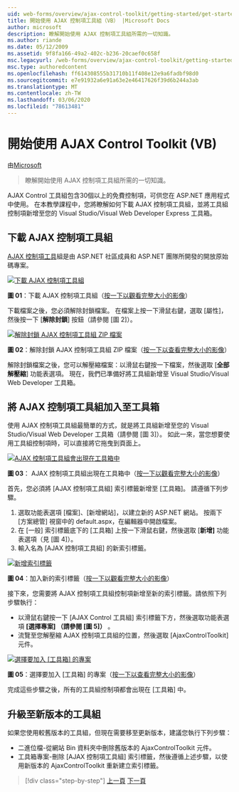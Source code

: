 ```yaml
---
uid: web-forms/overview/ajax-control-toolkit/getting-started/get-started-with-the-ajax-control-toolkit-vb
title: 開始使用 AJAX 控制項工具組（VB） |Microsoft Docs
author: microsoft
description: 瞭解開始使用 AJAX 控制項工具組所需的一切知識。
ms.author: riande
ms.date: 05/12/2009
ms.assetid: 9f8fa166-49a2-402c-b236-20caef0c658f
msc.legacyurl: /web-forms/overview/ajax-control-toolkit/getting-started/get-started-with-the-ajax-control-toolkit-vb
msc.type: authoredcontent
ms.openlocfilehash: ff614308555b31710b11f408e12e9a6fadbf98d0
ms.sourcegitcommit: e7e91932a6e91a63e2e46417626f39d6b244a3ab
ms.translationtype: MT
ms.contentlocale: zh-TW
ms.lasthandoff: 03/06/2020
ms.locfileid: "78613481"
---
```

# <a name="get-started-with-the-ajax-control-toolkit-vb"></a>開始使用 AJAX Control Toolkit (VB)

由[Microsoft](https://github.com/microsoft)

> 瞭解開始使用 AJAX 控制項工具組所需的一切知識。

AJAX Control 工具組包含30個以上的免費控制項，可供您在 ASP.NET 應用程式中使用。 在本教學課程中，您將瞭解如何下載 AJAX 控制項工具組，並將工具組控制項新增至您的 Visual Studio/Visual Web Developer Express 工具箱。

## <a name="downloading-the-ajax-control-toolkit"></a>下載 AJAX 控制項工具組

[AJAX 控制項工具](http://devexpress.com/act)組是由 ASP.NET 社區成員和 ASP.NET 團隊所開發的開放原始碼專案。

[![下載 AJAX 控制項工具組](get-started-with-the-ajax-control-toolkit-vb/_static/image1.jpg)](get-started-with-the-ajax-control-toolkit-vb/_static/image1.png)

**圖 01**：下載 AJAX 控制項工具組（[按一下以觀看完整大小的影像](get-started-with-the-ajax-control-toolkit-vb/_static/image2.png)）

下載檔案之後，您必須解除封鎖檔案。 在檔案上按一下滑鼠右鍵，選取 [屬性]，然後按一下 [**解除封鎖**] 按鈕（請參閱 [圖 2]）。

[![解除封鎖 AJAX 控制項工具組 ZIP 檔案](get-started-with-the-ajax-control-toolkit-vb/_static/image2.jpg)](get-started-with-the-ajax-control-toolkit-vb/_static/image3.png)

**圖 02**：解除封鎖 AJAX 控制項工具組 ZIP 檔案（[按一下以查看完整大小的影像](get-started-with-the-ajax-control-toolkit-vb/_static/image4.png)）

解除封鎖檔案之後，您可以解壓縮檔案：以滑鼠右鍵按一下檔案，然後選取 [**全部解壓縮**] 功能表選項。 現在，我們已準備好將工具組新增至 Visual Studio/Visual Web Developer 工具箱。

## <a name="adding-the-ajax-control-toolkit-to-the-toolbox"></a>將 AJAX 控制項工具組加入至工具箱

使用 AJAX 控制項工具組最簡單的方式，就是將工具組新增至您的 Visual Studio/Visual Web Developer 工具箱（請參閱 [圖 3]）。 如此一來，當您想要使用工具組控制項時，可以直接將它拖曳到頁面上。

[![AJAX 控制項工具組會出現在工具箱中](get-started-with-the-ajax-control-toolkit-vb/_static/image3.jpg)](get-started-with-the-ajax-control-toolkit-vb/_static/image5.png)

**圖 03**： AJAX 控制項工具組出現在工具箱中（[按一下以觀看完整大小的影像](get-started-with-the-ajax-control-toolkit-vb/_static/image6.png)）

首先，您必須將 [AJAX 控制項工具組] 索引標籤新增至 [工具箱]。 請遵循下列步驟。

1. 選取功能表選項 [檔案]、[新增網站]，以建立新的 ASP.NET 網站。 按兩下 [方案總管] 視窗中的 default.aspx，在編輯器中開啟檔案。
2. 在 [一般] 索引標籤底下的 [工具箱] 上按一下滑鼠右鍵，然後選取 [**新增]** 功能表選項（見 [圖 4]）。
3. 輸入名為 [AJAX 控制項工具組] 的新索引標籤。

[![新增索引標籤](get-started-with-the-ajax-control-toolkit-vb/_static/image4.jpg)](get-started-with-the-ajax-control-toolkit-vb/_static/image7.png)

**圖 04**：加入新的索引標籤（[按一下以觀看完整大小的影像](get-started-with-the-ajax-control-toolkit-vb/_static/image8.png)）

接下來，您需要將 AJAX 控制項工具組控制項新增至新的索引標籤。請依照下列步驟執行：

- 以滑鼠右鍵按一下 [AJAX Control 工具組] 索引標籤下方，然後選取功能表選項 **[選擇專案] （請參閱 [圖 5]）** 。
- 流覽至您解壓縮 AJAX 控制項工具組的位置，然後選取 [AjaxControlToolkit] 元件。

[![選擇要加入 [工具箱] 的專案](get-started-with-the-ajax-control-toolkit-vb/_static/image5.jpg)](get-started-with-the-ajax-control-toolkit-vb/_static/image9.png)

**圖 05**：選擇要加入 [工具箱] 的專案（[按一下以查看完整大小的影像](get-started-with-the-ajax-control-toolkit-vb/_static/image10.png)）

完成這些步驟之後，所有的工具組控制項都會出現在 [工具箱] 中。

## <a name="upgrading-to-a-new-version-of-the-toolkit"></a>升級至新版本的工具組

如果您使用較舊版本的工具組，但現在需要移至更新版本，建議您執行下列步驟：

- 二進位檔-從網站 Bin 資料夾中刪除舊版本的 AjaxControlToolkit 元件。
- 工具箱專案-刪除 [AJAX 控制項工具組] 索引標籤，然後遵循上述步驟，以使用新版本的 AjaxControlToolkit 重新建立索引標籤。

> [!div class="step-by-step"]
> [上一頁](creating-a-custom-ajax-control-toolkit-control-extender-cs.md)
> [下一頁](using-ajax-control-toolkit-controls-and-control-extenders-vb.md)
